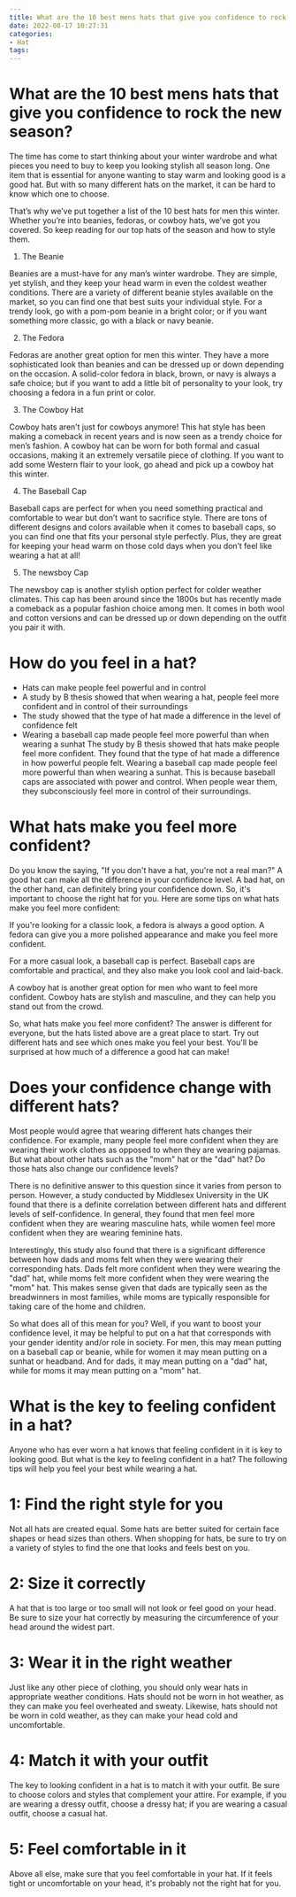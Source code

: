 ```yaml
---
title: What are the 10 best mens hats that give you confidence to rock the new season
date: 2022-08-17 10:27:31
categories:
- Hat
tags:
---
```



#  What are the 10 best mens hats that give you confidence to rock the new season?

The time has come to start thinking about your winter wardrobe and what pieces you need to buy to keep you looking stylish all season long. One item that is essential for anyone wanting to stay warm and looking good is a good hat. But with so many different hats on the market, it can be hard to know which one to choose.

That’s why we’ve put together a list of the 10 best hats for men this winter. Whether you’re into beanies, fedoras, or cowboy hats, we’ve got you covered. So keep reading for our top hats of the season and how to style them.

1. The Beanie

Beanies are a must-have for any man’s winter wardrobe. They are simple, yet stylish, and they keep your head warm in even the coldest weather conditions. There are a variety of different beanie styles available on the market, so you can find one that best suits your individual style. For a trendy look, go with a pom-pom beanie in a bright color; or if you want something more classic, go with a black or navy beanie.

2. The Fedora

Fedoras are another great option for men this winter. They have a more sophisticated look than beanies and can be dressed up or down depending on the occasion. A solid-color fedora in black, brown, or navy is always a safe choice; but if you want to add a little bit of personality to your look, try choosing a fedora in a fun print or color.

3. The Cowboy Hat

Cowboy hats aren’t just for cowboys anymore! This hat style has been making a comeback in recent years and is now seen as a trendy choice for men’s fashion. A cowboy hat can be worn for both formal and casual occasions, making it an extremely versatile piece of clothing. If you want to add some Western flair to your look, go ahead and pick up a cowboy hat this winter.

4. The Baseball Cap

Baseball caps are perfect for when you need something practical and comfortable to wear but don’t want to sacrifice style. There are tons of different designs and colors available when it comes to baseball caps, so you can find one that fits your personal style perfectly. Plus, they are great for keeping your head warm on those cold days when you don’t feel like wearing a hat at all!

5. The newsboy Cap

The newsboy cap is another stylish option perfect for colder weather climates. This cap has been around since the 1800s but has recently made a comeback as a popular fashion choice among men. It comes in both wool and cotton versions and can be dressed up or down depending on the outfit you pair it with.

#  How do you feel in a hat?

- Hats can make people feel powerful and in control
- A study by B thesis showed that when wearing a hat, people feel more confident and in control of their surroundings
- The study showed that the type of hat made a difference in the level of confidence felt
- Wearing a baseball cap made people feel more powerful than when wearing a sunhat
The study by B thesis showed that hats make people feel more confident. They found that the type of hat made a difference in how powerful people felt. Wearing a baseball cap made people feel more powerful than when wearing a sunhat. This is because baseball caps are associated with power and control. When people wear them, they subconsciously feel more in control of their surroundings.

#  What hats make you feel more confident?

Do you know the saying, "If you don't have a hat, you're not a real man?" A good hat can make all the difference in your confidence level. A bad hat, on the other hand, can definitely bring your confidence down. So, it's important to choose the right hat for you. Here are some tips on what hats make you feel more confident:

If you're looking for a classic look, a fedora is always a good option. A fedora can give you a more polished appearance and make you feel more confident.

For a more casual look, a baseball cap is perfect. Baseball caps are comfortable and practical, and they also make you look cool and laid-back.

A cowboy hat is another great option for men who want to feel more confident. Cowboy hats are stylish and masculine, and they can help you stand out from the crowd.

So, what hats make you feel more confident? The answer is different for everyone, but the hats listed above are a great place to start. Try out different hats and see which ones make you feel your best. You'll be surprised at how much of a difference a good hat can make!

#  Does your confidence change with different hats?

Most people would agree that wearing different hats changes their confidence. For example, many people feel more confident when they are wearing their work clothes as opposed to when they are wearing pajamas. But what about other hats such as the "mom" hat or the "dad" hat? Do those hats also change our confidence levels?

There is no definitive answer to this question since it varies from person to person. However, a study conducted by Middlesex University in the UK found that there is a definite correlation between different hats and different levels of self-confidence. In general, they found that men feel more confident when they are wearing masculine hats, while women feel more confident when they are wearing feminine hats.

Interestingly, this study also found that there is a significant difference between how dads and moms felt when they were wearing their corresponding hats. Dads felt more confident when they were wearing the "dad" hat, while moms felt more confident when they were wearing the "mom" hat. This makes sense given that dads are typically seen as the breadwinners in most families, while moms are typically responsible for taking care of the home and children.

So what does all of this mean for you? Well, if you want to boost your confidence level, it may be helpful to put on a hat that corresponds with your gender identity and/or role in society. For men, this may mean putting on a baseball cap or beanie, while for women it may mean putting on a sunhat or headband. And for dads, it may mean putting on a "dad" hat, while for moms it may mean putting on a "mom" hat.

#  What is the key to feeling confident in a hat?

Anyone who has ever worn a hat knows that feeling confident in it is key to looking good. But what is the key to feeling confident in a hat? The following tips will help you feel your best while wearing a hat.

# 1: Find the right style for you

Not all hats are created equal. Some hats are better suited for certain face shapes or head sizes than others. When shopping for hats, be sure to try on a variety of styles to find the one that looks and feels best on you.

# 2: Size it correctly

A hat that is too large or too small will not look or feel good on your head. Be sure to size your hat correctly by measuring the circumference of your head around the widest part.

# 3: Wear it in the right weather

Just like any other piece of clothing, you should only wear hats in appropriate weather conditions. Hats should not be worn in hot weather, as they can make you feel overheated and sweaty. Likewise, hats should not be worn in cold weather, as they can make your head cold and uncomfortable.

# 4: Match it with your outfit

The key to looking confident in a hat is to match it with your outfit. Be sure to choose colors and styles that complement your attire. For example, if you are wearing a dressy outfit, choose a dressy hat; if you are wearing a casual outfit, choose a casual hat.

# 5: Feel comfortable in it

Above all else, make sure that you feel comfortable in your hat. If it feels tight or uncomfortable on your head, it's probably not the right hat for you.
